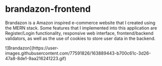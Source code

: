 <h1>brandazon-frontend</h1>
<p>Brandazon is a Amazon inspired e-commerce website that I created using the MERN stack. Some features that I implemented into this application are Register/Login functionality, responsive web interface, frontend/backend validators, as well as the use of cookies to store user data in the backend.</p>
![Brandazon](https://user-images.githubusercontent.com/77591826/163889443-b700c61c-3d26-47a8-8de1-9aa216241223.gif)
